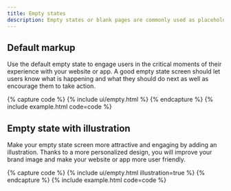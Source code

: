 ```yaml
---
title: Empty states
description: Empty states or blank pages are commonly used as placeholders for first-use, empty data or error screens. Their aim is to engage users when there is no content to display and that is why their design is extremely important from the point of view of the user experience of your website or app.
---
```



## Default markup

Use the default empty state to engage users in the critical moments of their experience with your website or app. A good empty state screen should let users know what is happening and what they should do next as well as encourage them to take action.

{% capture code %}
{% include ui/empty.html %}
{% endcapture %}
{% include example.html code=code %}


## Empty state with illustration

Make your empty state screen more attractive and engaging by adding an illustration. Thanks to a more personalized design, you will improve your brand image and make your website or app more user friendly.

{% capture code %}
{% include ui/empty.html illustration=true %}
{% endcapture %}
{% include example.html code=code %}

